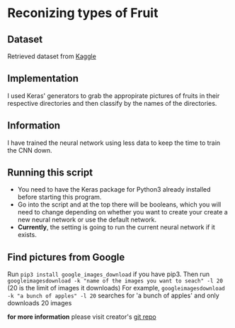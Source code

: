 # Reconizing types of Fruit

## Dataset
Retrieved dataset from [Kaggle](https://www.kaggle.com/moltean/fruits)

## Implementation
I used Keras' generators to grab the appropirate pictures of fruits in their respective directories and then classify by the names of the directories.

## Information
I have trained the neural network using less data to keep the time to train the CNN down.

## Running this script
- You need to have the Keras package for Python3 already installed before starting this program.
- Go into the script and at the top there will be booleans, which you will need to change depending on whether you want to create your create a new neural network or use the default network.
- **Currently**, the setting is going to run the current neural network if it exists.

## Find pictures from Google
Run `pip3 install google_images_download` if you have pip3.
Then run `googleimagesdownload -k "name of the images you want to seach" -l 20` (20 is the limit of images it downloads)
For example,
`googleimagesdownload -k "a bunch of apples" -l 20` searches for 'a bunch of apples' and only downloads 20 images

**for more information** please visit creator's [git repo](https://github.com/hardikvasa/google-images-download)
